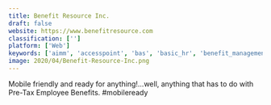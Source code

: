 ```yaml
---
title: Benefit Resource Inc.
draft: false 
website: https://www.benefitresource.com
classification: ['']
platform: ['Web']
keywords: ['aimm', 'accesspoint', 'bas', 'basic_hr', 'benefit_management', 'benefit_plan_communications_llc', 'benefithub', 'discovery_benefits', 'diversified_human_resources', 'mercer', 'opine_consulting', 'padlet_briefcase', 'sequoia', 'unum', 'wageworks']
image: 2020/04/Benefit-Resource-Inc.png
---
```

Mobile friendly and ready for anything!...well, anything that has to do with Pre-Tax Employee Benefits. #mobileready